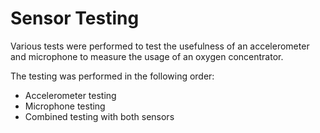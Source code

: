 # Sensor Testing

Various tests were performed to test the usefulness of an accelerometer and microphone to measure the usage of an oxygen concentrator.

The testing was performed in the following order:
- Accelerometer testing
- Microphone testing
- Combined testing with both sensors